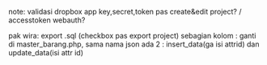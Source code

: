 note:
validasi dropbox app key,secret,token pas create&edit project? / accesstoken webauth?

pak wira:
export .sql (checkbox pas export project)
sebagian kolom : ganti di master_barang.php, sama nama json ada 2 : insert_data(ga isi attrid) dan update_data(isi attr id)